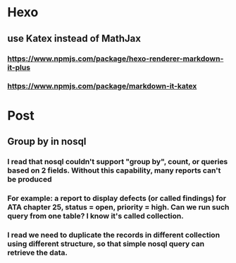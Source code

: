 # Hexo

## use Katex instead of MathJax
### https://www.npmjs.com/package/hexo-renderer-markdown-it-plus
### https://www.npmjs.com/package/markdown-it-katex

# Post

## Group by in nosql
### I read that nosql couldn't support "group by", count, or queries based on 2 fields. Without this capability, many reports can't be produced
### For example: a report to display defects (or called findings) for ATA chapter 25, status = open, priority = high. Can we run such query from one table? I know it's called collection.
### I read we need to duplicate the records in different collection using different structure, so that simple nosql query can retrieve the data.
